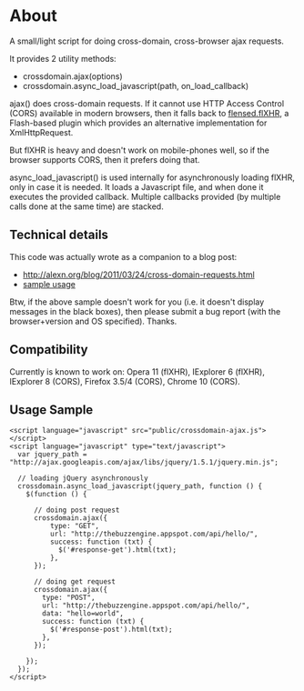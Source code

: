 About
=====

A small/light script for doing cross-domain, cross-browser ajax
requests.

It provides 2 utility methods:

- crossdomain.ajax(options)
- crossdomain.async_load_javascript(path, on_load_callback)

ajax() does cross-domain requests. If it cannot use HTTP Access
Control (CORS) available in modern browsers, then it falls back to
[flensed.flXHR](http://flxhr.flensed.com/), a Flash-based plugin which
provides an alternative implementation for XmlHttpRequest.

But flXHR is heavy and doesn't work on mobile-phones well, so if the
browser supports CORS, then it prefers doing that.

async_load_javascript() is used internally for asynchronously loading
flXHR, only in case it is needed. It loads a Javascript file, and when
done it executes the provided callback. Multiple callbacks provided
(by multiple calls done at the same time) are stacked.

Technical details
-----------------

This code was actually wrote as a companion to a blog post:

- http://alexn.org/blog/2011/03/24/cross-domain-requests.html
- [sample usage](http://alexn.org/crossdomain-requests-js/)

Btw, if the above sample doesn't work for you (i.e. it doesn't display
messages in the black boxes), then please submit a bug report (with
the browser+version and OS specified). Thanks.

Compatibility
-------------

Currently is known to work on: Opera 11 (flXHR), IExplorer 6 (flXHR),
IExplorer 8 (CORS), Firefox 3.5/4 (CORS), Chrome 10 (CORS).

Usage Sample
------------

    <script language="javascript" src="public/crossdomain-ajax.js"></script>
    <script language="javascript" type="text/javascript">
      var jquery_path = "http://ajax.googleapis.com/ajax/libs/jquery/1.5.1/jquery.min.js";

      // loading jQuery asynchronously
      crossdomain.async_load_javascript(jquery_path, function () {
        $(function () {

          // doing post request
          crossdomain.ajax({
              type: "GET",
              url: "http://thebuzzengine.appspot.com/api/hello/",
              success: function (txt) {
                $('#response-get').html(txt);
              },
          });

          // doing get request
          crossdomain.ajax({
            type: "POST",
            url: "http://thebuzzengine.appspot.com/api/hello/",
            data: "hello=world",
            success: function (txt) {
              $('#response-post').html(txt);
            },
          });

        });
      });
    </script>


